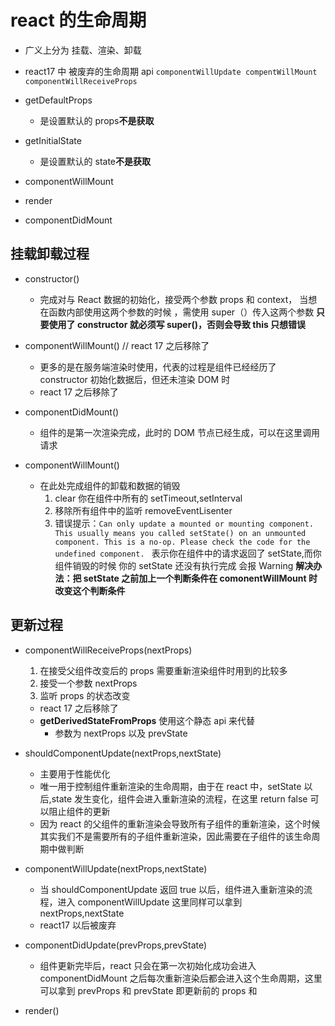 # react 的生命周期

- 广义上分为 挂载、渲染、卸载

- react17 中 被废弃的生命周期 api ```componentWillUpdate compentWillMount componentWillReceiveProps```

* getDefaultProps

  - 是设置默认的 props**不是获取**

* getInitialState
  - 是设置默认的 state**不是获取**
* componentWillMount

* render

* componentDidMount

## 挂载卸载过程

- constructor()

  - 完成对与 React 数据的初始化，接受两个参数 props 和 context， 当想在函数内部使用这两个参数的时候 ，需使用 super（）传入这两个参数
    **只要使用了 constructor 就必须写 super()，否则会导致 this 只想错误**

- componentWillMount() // react 17 之后移除了

  - 更多的是在服务端渲染时使用，代表的过程是组件已经经历了 constructor 初始化数据后，但还未渲染 DOM 时
  - react 17 之后移除了

- componentDidMount()

  - 组件的是第一次渲染完成，此时的 DOM 节点已经生成，可以在这里调用请求

- componentWillMount()
  - 在此处完成组件的卸载和数据的销毁
    1. clear 你在组件中所有的 setTimeout,setInterval
    2. 移除所有组件中的监听 removeEventLisenter
    3. 错误提示：`Can only update a mounted or mounting component. This usually means you called setState() on an unmounted component. This is a no-op. Please check the code for the undefined component. ` 表示你在组件中的请求返回了 setState,而你组件销毁的时候 你的 setState 还没有执行完成 会报 Warning **解决办法：把 setState 之前加上一个判断条件在 comonentWillMount 时改变这个判断条件**

## 更新过程

- componentWillReceiveProps(nextProps)

  1. 在接受父组件改变后的 props 需要重新渲染组件时用到的比较多
  2. 接受一个参数 nextProps
  3. 监听 props 的状态改变

  - react 17 之后移除了
  - **getDerivedStateFromProps** 使用这个静态 api 来代替
    - 参数为 nextProps 以及 prevState

- shouldComponentUpdate(nextProps,nextState)

  - 主要用于性能优化
  - 唯一用于控制组件重新渲染的生命周期，由于在 react 中，setState 以后,state 发生变化，组件会进入重新渲染的流程，在这里 return false 可以阻止组件的更新
  - 因为 react 的父组件的重新渲染会导致所有子组件的重新渲染，这个时候其实我们不是需要所有的子组件重新渲染，因此需要在子组件的该生命周期中做判断

- componentWillUpdate(nextProps,nextState)

  - 当 shouldComponentUpdate 返回 true 以后，组件进入重新渲染的流程，进入 componentWillUpdate 这里同样可以拿到 nextProps,nextState
  - react17 以后被废弃

- componentDidUpdate(prevProps,prevState)

  - 组件更新完毕后，react 只会在第一次初始化成功会进入 componentDidMount 之后每次重新渲染后都会进入这个生命周期，这里可以拿到 prevProps 和 prevState 即更新前的 props 和

- render()
